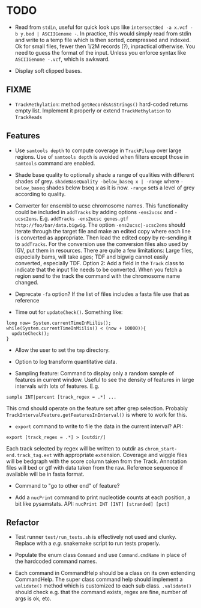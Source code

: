 TODO
====

* Read from `stdin`, useful for quick look ups like `intersectBed -a x.vcf -b y.bed | ASCIIGenome -`.
In practice, this would simply read from stdin and write to a temp file which is then sorted, compressed and indexed. 
Ok for small files, fewer then 1/2M records (?), inpractical otherwise. 
You need to guess the format of the input. Unless you enforce syntax like `ASCIIGenome -.vcf`, which is awkward.

 
* Display soft clipped bases.  

FIXME
-----

* `TrackMethylation`: method `getRecordsAsStrings()` hard-coded returns empty list.
  Implement it properly or extend `TrackMethylation` to `TrackReads`

Features
--------

* Use `samtools depth` to compute coverage in `TrackPileup` over large regions. Use of `samtools depth` is avoided when filters except those in `samtools` command 
are enabled.

* Shade base quality to optionally shade a range of qualities with different shades of grey. 
  `shadeBaseQuality -below_baseq x | -range` where `-below_baseq` shades below bseq *x* as it is now.
  `-range` sets a level of grey according to quality.

* Converter for ensembl to ucsc chromosome names. This functionality could be included
  in `addTracks` by adding options `-ens2ucsc` and `-ucsc2ens`. E.g. `addTracks -ens2ucsc genes.gtf http://foo/bar/data.bigwig`.
  The option `-ens2ucsc|-ucsc2ens` should iterate through the target file and make an edited copy 
  where each line is converted as appropriate. Then load the edited copy by re-sending it to `addTracks`. 
  For the conversion use the conversion files also used by IGV, put them in resources.
  There are quite a few limitations: Large files, especially bams, will take ages; TDF and bigwig
  cannot easily converted, especially TDF.
  Option 2: Add a field in the `Track` class to indicate that the input file needs to
  be converted. When you fetch a region send to the track the command with the chromosome
  name changed. 

* Deprecate `-fa` option? If the list of files includes a fasta file use that as reference

* Time out for `updateCheck()`. Something like:

```
long now= System.currentTimeInMiilis();
while(System.currentTimeInMiilis() < (now + 10000)){
  updateCheck();
} 
```

* Allow the user to set the `tmp` directory.

* Option to log transform quantitative data.

* Sampling feature: Command to display only a random sample of features in current window. 
  Useful to see the density of features in large intervals with lots of features. E.g.

```
sample INT|percent [track_regex = .*] ...
```

This cmd should operate on the feature set after grep selection. Probably `TrackIntervalFeature.getFeaturesInInterval()` is where
to work for this.

* `export` command to write to file the data in the current interval? API:

```
export [track_regex = .*] > [outdir/]
```

Each track selected by regex will be written to outdir as `chrom_start-end.track_tag.ext` with appropriate `ext`ension.
Coverage and wiggle files will be bedgraph with the score column taken from the Track. Annotation files will bed or gtf
with data taken from the raw. Reference sequence if available will be in fasta format.

* Command to "go to other end" of feature? 

* Add a `nucPrint` command to print nucleotide counts at each position, a bit like pysamstats. API:
`nucPrint INT [INT] [stranded] [pct]`

Refactor
--------

* Test runner `test/run_tests.sh` is effectively not used and clunky. Replace with a *e.g.* snakemake script to run tests properly.

* Populate the enum class `Command` and use `Command.cmdName` in place of the hardcoded command names.

* Each command in CommandHelp should be a class on its own extending CommandHelp. The super class command help
should implement a `validate()` method which is customized to each sub class. `.validate()` should check e.g.
that the command exists, regex are fine, number of args is ok, etc.
